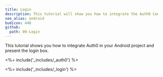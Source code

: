 ```yaml
---
title: Login
description: This tutorial will show you how to integrate the Auth0 Centralized Login in your Android project in order to present the login box.
seo_alias: android
budicon: 448
github:
  path: 00-Login
---
```


This tutorial shows you how to integrate Auth0 in your Android project and present the login box.

<%= include('_includes/_auth0') %>

<%= include('_includes/_login') %>